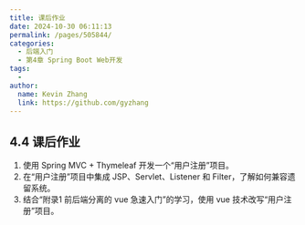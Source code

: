 ```yaml
---
title: 课后作业
date: 2024-10-30 06:11:13
permalink: /pages/505844/
categories: 
  - 后端入门
  - 第4章 Spring Boot Web开发
tags: 
  - 
author: 
  name: Kevin Zhang
  link: https://github.com/gyzhang
---
```

## 4.4 课后作业

1. 使用 Spring MVC + Thymeleaf 开发一个“用户注册”项目。
2. 在“用户注册”项目中集成 JSP、Servlet、Listener 和 Filter，了解如何兼容遗留系统。
3. 结合“附录1 前后端分离的 vue 急速入门”的学习，使用 vue 技术改写“用户注册”项目。
